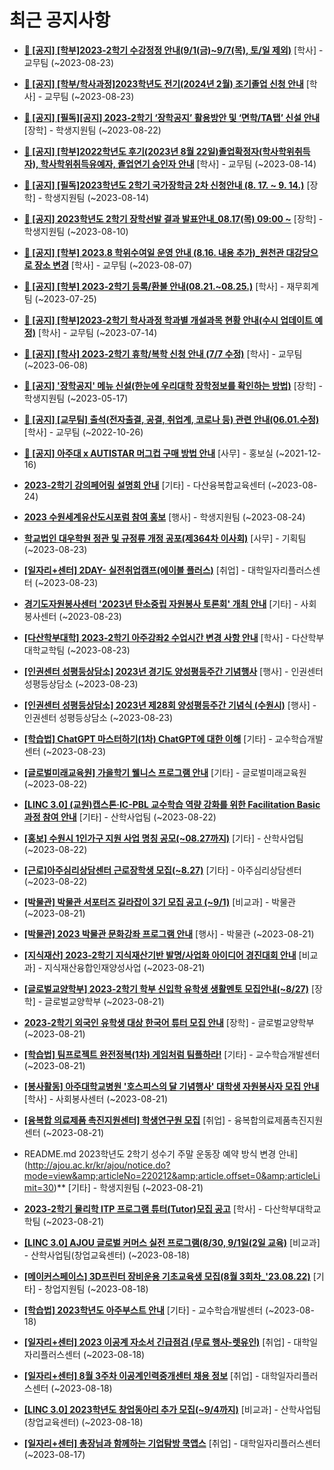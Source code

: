 # 최근 공지사항

* **[📌 [공지] [학부]2023-2학기 수강정정 안내(9/1(금)~9/7(목), 토/일 제외)](http://ajou.ac.kr/kr/ajou/notice.do?mode=view&amp;articleNo=220411&amp;article.offset=0&amp;articleLimit=30)**
 [학사] - 교무팀 (~2023-08-23)

* **[📌 [공지] [학부/학사과정]2023학년도 전기(2024년 2월) 조기졸업 신청 안내](http://ajou.ac.kr/kr/ajou/notice.do?mode=view&amp;articleNo=220402&amp;article.offset=0&amp;articleLimit=30)**
 [학사] - 교무팀 (~2023-08-23)

* **[📌 [공지] [필독][공지] 2023-2학기 ‘장학공지’ 활용방안 및 ‘면학/TA탭’ 신설 안내](http://ajou.ac.kr/kr/ajou/notice.do?mode=view&amp;articleNo=220288&amp;article.offset=0&amp;articleLimit=30)**
 [장학] - 학생지원팀 (~2023-08-22)

* **[📌 [공지] [학부]2022학년도 후기(2023년 8월 22일)졸업확정자(학사학위취득자), 학사학위취득유예자, 졸업연기 승인자 안내](http://ajou.ac.kr/kr/ajou/notice.do?mode=view&amp;articleNo=220071&amp;article.offset=0&amp;articleLimit=30)**
 [학사] - 교무팀 (~2023-08-14)

* **[📌 [공지] [필독]2023학년도 2학기 국가장학금 2차 신청안내 (8. 17. ~ 9. 14.)](http://ajou.ac.kr/kr/ajou/notice.do?mode=view&amp;articleNo=220054&amp;article.offset=0&amp;articleLimit=30)**
 [장학] - 학생지원팀 (~2023-08-14)

* **[📌 [공지] 2023학년도 2학기 장학선발 결과 발표안내_08.17(목) 09:00 ~](http://ajou.ac.kr/kr/ajou/notice.do?mode=view&amp;articleNo=219971&amp;article.offset=0&amp;articleLimit=30)**
 [장학] - 학생지원팀 (~2023-08-10)

* **[📌 [공지] [학부] 2023.8 학위수여일 운영 안내 (8.16. 내용 추가)_원천관 대강당으로 장소 변경](http://ajou.ac.kr/kr/ajou/notice.do?mode=view&amp;articleNo=219847&amp;article.offset=0&amp;articleLimit=30)**
 [학사] - 교무팀 (~2023-08-07)

* **[📌 [공지] [학부] 2023-2학기 등록/환불 안내(08.21.~08.25.)](http://ajou.ac.kr/kr/ajou/notice.do?mode=view&amp;articleNo=219379&amp;article.offset=0&amp;articleLimit=30)**
 [학사] - 재무회계팀 (~2023-07-25)

* **[📌 [공지] [학부]2023-2학기 학사과정 학과별 개설과목 현황 안내(수시 업데이트 예정)](http://ajou.ac.kr/kr/ajou/notice.do?mode=view&amp;articleNo=219065&amp;article.offset=0&amp;articleLimit=30)**
 [학사] - 교무팀 (~2023-07-14)

* **[📌 [공지] [학사] 2023-2학기 휴학/복학 신청 안내 (7/7 수정)](http://ajou.ac.kr/kr/ajou/notice.do?mode=view&amp;articleNo=215587&amp;article.offset=0&amp;articleLimit=30)**
 [학사] - 교무팀 (~2023-06-08)

* **[📌 [공지] &#x27;장학공지&#x27; 메뉴 신설(한눈에 우리대학 장학정보를 확인하는 방법)](http://ajou.ac.kr/kr/ajou/notice.do?mode=view&amp;articleNo=214764&amp;article.offset=0&amp;articleLimit=30)**
 [장학] - 학생지원팀 (~2023-05-17)

* **[📌 [공지] [교무팀] 출석(전자출결, 공결, 취업계, 코로나 등) 관련 안내(06.01.수정)](http://ajou.ac.kr/kr/ajou/notice.do?mode=view&amp;articleNo=205552&amp;article.offset=0&amp;articleLimit=30)**
 [학사] - 교무팀 (~2022-10-26)

* **[📌 [공지] 아주대 x AUTISTAR 머그컵 구매 방법 안내](http://ajou.ac.kr/kr/ajou/notice.do?mode=view&amp;articleNo=147976&amp;article.offset=0&amp;articleLimit=30)**
 [사무] - 홍보실 (~2021-12-16)

* **[2023-2학기 강의페어링 설명회 안내](http://ajou.ac.kr/kr/ajou/notice.do?mode=view&amp;articleNo=220465&amp;article.offset=0&amp;articleLimit=30)**
 [기타] - 다산융복합교육센터 (~2023-08-24)

* **[2023 수원세계유산도시포럼 참여 홍보](http://ajou.ac.kr/kr/ajou/notice.do?mode=view&amp;articleNo=220462&amp;article.offset=0&amp;articleLimit=30)**
 [행사] - 학생지원팀 (~2023-08-24)

* **[학교법인 대우학원 정관 및 규정류 개정 공포(제364차 이사회)](http://ajou.ac.kr/kr/ajou/notice.do?mode=view&amp;articleNo=220423&amp;article.offset=0&amp;articleLimit=30)**
 [사무] - 기획팀 (~2023-08-23)

* **[[일자리+센터] 2DAY- 실전취업캠프(에이블 플러스)](http://ajou.ac.kr/kr/ajou/notice.do?mode=view&amp;articleNo=220422&amp;article.offset=0&amp;articleLimit=30)**
 [취업] - 대학일자리플러스센터 (~2023-08-23)

* **[경기도자원봉사센터 &#x27;2023년 탄소중립 자원봉사 토론회&#x27; 개최 안내](http://ajou.ac.kr/kr/ajou/notice.do?mode=view&amp;articleNo=220409&amp;article.offset=0&amp;articleLimit=30)**
 [기타] - 사회봉사센터 (~2023-08-23)

* **[[다산학부대학] 2023-2학기 아주강좌2 수업시간 변경 사항 안내](http://ajou.ac.kr/kr/ajou/notice.do?mode=view&amp;articleNo=220396&amp;article.offset=0&amp;articleLimit=30)**
 [학사] - 다산학부대학교학팀 (~2023-08-23)

* **[[인권센터 성평등상담소] 2023년 경기도 양성평등주간 기념행사](http://ajou.ac.kr/kr/ajou/notice.do?mode=view&amp;articleNo=220362&amp;article.offset=0&amp;articleLimit=30)**
 [행사] - 인권센터 성평등상담소 (~2023-08-23)

* **[[인권센터 성평등상담소] 2023년 제28회 양성평등주간 기념식 (수원시)](http://ajou.ac.kr/kr/ajou/notice.do?mode=view&amp;articleNo=220337&amp;article.offset=0&amp;articleLimit=30)**
 [행사] - 인권센터 성평등상담소 (~2023-08-23)

* **[[학습법] ChatGPT 마스터하기(1차) ChatGPT에 대한 이해](http://ajou.ac.kr/kr/ajou/notice.do?mode=view&amp;articleNo=220308&amp;article.offset=0&amp;articleLimit=30)**
 [기타] - 교수학습개발센터 (~2023-08-23)

* **[[글로벌미래교육원] 가을학기 웰니스 프로그램 안내](http://ajou.ac.kr/kr/ajou/notice.do?mode=view&amp;articleNo=220293&amp;article.offset=0&amp;articleLimit=30)**
 [기타] - 글로벌미래교육원 (~2023-08-22)

* **[[LINC 3.0] (교원)캡스톤·IC-PBL 교수학습 역량 강화를 위한 Facilitation Basic 과정 참여 안내](http://ajou.ac.kr/kr/ajou/notice.do?mode=view&amp;articleNo=220292&amp;article.offset=0&amp;articleLimit=30)**
 [기타] - 산학사업팀 (~2023-08-22)

* **[[홍보] 수원시 1인가구 지원 사업 명칭 공모(~08.27까지)](http://ajou.ac.kr/kr/ajou/notice.do?mode=view&amp;articleNo=220285&amp;article.offset=0&amp;articleLimit=30)**
 [기타] - 산학사업팀 (~2023-08-22)

* **[[근로]아주심리상담센터 근로장학생 모집(~8.27)](http://ajou.ac.kr/kr/ajou/notice.do?mode=view&amp;articleNo=220259&amp;article.offset=0&amp;articleLimit=30)**
 [기타] - 아주심리상담센터 (~2023-08-22)

* **[[박물관] 박물관 서포터즈 길라잡이 3기 모집 공고 (~9/1)](http://ajou.ac.kr/kr/ajou/notice.do?mode=view&amp;articleNo=220241&amp;article.offset=0&amp;articleLimit=30)**
 [비교과] - 박물관 (~2023-08-21)

* **[[박물관] 2023 박물관 문화강좌 프로그램 안내](http://ajou.ac.kr/kr/ajou/notice.do?mode=view&amp;articleNo=220238&amp;article.offset=0&amp;articleLimit=30)**
 [행사] - 박물관 (~2023-08-21)

* **[[지식재산] 2023-2학기 지식재산기반 발명/사업화 아이디어 경진대회 안내](http://ajou.ac.kr/kr/ajou/notice.do?mode=view&amp;articleNo=220237&amp;article.offset=0&amp;articleLimit=30)**
 [비교과] - 지식재산융합인재양성사업 (~2023-08-21)

* **[[글로벌교양학부] 2023-2학기 학부 신입학 유학생 생활멘토 모집안내(~8/27)](http://ajou.ac.kr/kr/ajou/notice.do?mode=view&amp;articleNo=220236&amp;article.offset=0&amp;articleLimit=30)**
 [장학] - 글로벌교양학부 (~2023-08-21)

* **[2023-2학기 외국인 유학생 대상 한국어 튜터 모집 안내](http://ajou.ac.kr/kr/ajou/notice.do?mode=view&amp;articleNo=220227&amp;article.offset=0&amp;articleLimit=30)**
 [장학] - 글로벌교양학부 (~2023-08-21)

* **[[학습법] 팀프로젝트 완전정복(1차) 게임처럼 팀플하라!](http://ajou.ac.kr/kr/ajou/notice.do?mode=view&amp;articleNo=220225&amp;article.offset=0&amp;articleLimit=30)**
 [기타] - 교수학습개발센터 (~2023-08-21)

* **[[봉사활동] 아주대학교병원 &#x27;호스피스의 달 기념행사&#x27; 대학생 자원봉사자 모집 안내](http://ajou.ac.kr/kr/ajou/notice.do?mode=view&amp;articleNo=220220&amp;article.offset=0&amp;articleLimit=30)**
 [학사] - 사회봉사센터 (~2023-08-21)

* **[[융복합 의료제품 촉진지원센터] 학생연구원 모집](http://ajou.ac.kr/kr/ajou/notice.do?mode=view&amp;articleNo=220214&amp;article.offset=0&amp;articleLimit=30)**
 [취업] - 융복합의료제품촉진지원센터 (~2023-08-21)

* README.md 2023학년도 2학기 성수기 주말 운동장 예약 방식 변경 안내](http://ajou.ac.kr/kr/ajou/notice.do?mode=view&amp;articleNo=220212&amp;article.offset=0&amp;articleLimit=30)**
 [기타] - 학생지원팀 (~2023-08-21)

* **[2023-2학기 물리학 ITP 프로그램 튜터(Tutor)모집 공고](http://ajou.ac.kr/kr/ajou/notice.do?mode=view&amp;articleNo=220207&amp;article.offset=0&amp;articleLimit=30)**
 [학사] - 다산학부대학교학팀 (~2023-08-21)

* **[[LINC 3.0] AJOU 글로벌 커머스 실전 프로그램(8/30, 9/1일(2일 교육)](http://ajou.ac.kr/kr/ajou/notice.do?mode=view&amp;articleNo=220193&amp;article.offset=0&amp;articleLimit=30)**
 [비교과] - 산학사업팀(창업교육센터) (~2023-08-18)

* **[[메이커스페이스] 3D프린터 장비운용 기초교육생 모집(8월 3회차_&#x27;23.08.22)](http://ajou.ac.kr/kr/ajou/notice.do?mode=view&amp;articleNo=220190&amp;article.offset=0&amp;articleLimit=30)**
 [기타] - 창업지원팀 (~2023-08-18)

* **[[학습법] 2023학년도 아주부스트 안내](http://ajou.ac.kr/kr/ajou/notice.do?mode=view&amp;articleNo=220188&amp;article.offset=0&amp;articleLimit=30)**
 [기타] - 교수학습개발센터 (~2023-08-18)

* **[[일자리+센터] 2023 이공계 자소서 긴급점검 (무료 행사-렛유인)](http://ajou.ac.kr/kr/ajou/notice.do?mode=view&amp;articleNo=220177&amp;article.offset=0&amp;articleLimit=30)**
 [취업] - 대학일자리플러스센터 (~2023-08-18)

* **[[일자리+센터] 8월 3주차 이공계인력중개센터 채용 정보](http://ajou.ac.kr/kr/ajou/notice.do?mode=view&amp;articleNo=220176&amp;article.offset=0&amp;articleLimit=30)**
 [취업] - 대학일자리플러스센터 (~2023-08-18)

* **[[LINC 3.0] 2023학년도 창업동아리 추가 모집(~9/4까지)](http://ajou.ac.kr/kr/ajou/notice.do?mode=view&amp;articleNo=220175&amp;article.offset=0&amp;articleLimit=30)**
 [비교과] - 산학사업팀(창업교육센터) (~2023-08-18)

* **[[일자리+센터] 총장님과 함께하는 기업탐방 쿡앱스](http://ajou.ac.kr/kr/ajou/notice.do?mode=view&amp;articleNo=220170&amp;article.offset=0&amp;articleLimit=30)**
 [취업] - 대학일자리플러스센터 (~2023-08-17)
